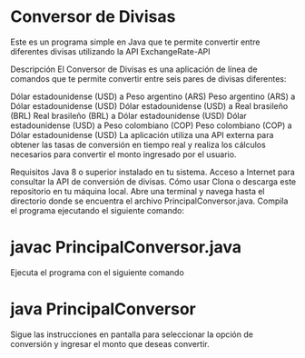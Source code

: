 # Conversor de Divisas
Este es un programa simple en Java que te permite convertir entre diferentes divisas utilizando la API ExchangeRate-API

Descripción
El Conversor de Divisas es una aplicación de línea de comandos que te permite convertir entre seis pares de divisas diferentes:

Dólar estadounidense (USD) a Peso argentino (ARS)
Peso argentino (ARS) a Dólar estadounidense (USD)
Dólar estadounidense (USD) a Real brasileño (BRL)
Real brasileño (BRL) a Dólar estadounidense (USD)
Dólar estadounidense (USD) a Peso colombiano (COP)
Peso colombiano (COP) a Dólar estadounidense (USD)
La aplicación utiliza una API externa para obtener las tasas de conversión en tiempo real y realiza los cálculos necesarios para convertir el monto ingresado por el usuario.

Requisitos
Java 8 o superior instalado en tu sistema.
Acceso a Internet para consultar la API de conversión de divisas.
Cómo usar
Clona o descarga este repositorio en tu máquina local.
Abre una terminal y navega hasta el directorio donde se encuentra el archivo PrincipalConversor.java.
Compila el programa ejecutando el siguiente comando:
# javac PrincipalConversor.java
Ejecuta el programa con el siguiente comando 
# java PrincipalConversor
Sigue las instrucciones en pantalla para seleccionar la opción de conversión y ingresar el monto que deseas convertir.
